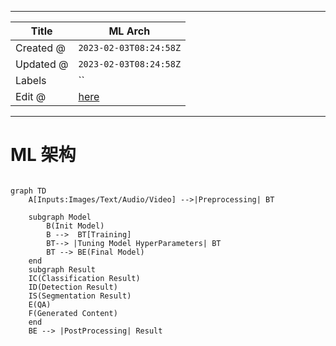 -----

| Title     | ML Arch                                               |
| --------- | ----------------------------------------------------- |
| Created @ | `2023-02-03T08:24:58Z`                                |
| Updated @ | `2023-02-03T08:24:58Z`                                |
| Labels    | \`\`                                                  |
| Edit @    | [here](https://github.com/junxnone/aiwiki/issues/376) |

-----

# ML 架构

``` mermaid

graph TD
    A[Inputs:Images/Text/Audio/Video] -->|Preprocessing| BT
    
    subgraph Model
        B(Init Model)
        B -->  BT[Training]
        BT--> |Tuning Model HyperParameters| BT
        BT --> BE(Final Model)
    end
    subgraph Result
    IC(Classification Result)
    ID(Detection Result)
    IS(Segmentation Result)
    E(QA)
    F(Generated Content)
    end
    BE --> |PostProcessing| Result

```
